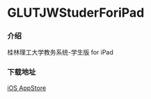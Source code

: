 # GLUTJWStuderForiPad


### 介绍
桂林理工大学教务系统-学生版 for iPad

### 下载地址
[iOS AppStore](https://itunes.apple.com/cn/app/gui-lin-li-gong-da-xue-jiao/id944981563?l=en&mt=8)
